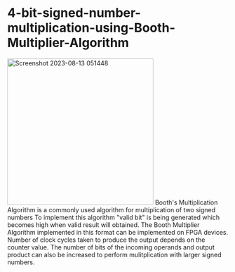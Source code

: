 # 4-bit-signed-number-multiplication-using-Booth-Multiplier-Algorithm
<img width="333" alt="Screenshot 2023-08-13 051448" src="https://github.com/Ragineeiitb/4-bit-signed-number-multiplication-using-Booth-Multiplier-Algorithm/assets/141806156/633d10d4-7941-42ad-a9d8-a4b660c1a147">
Booth's Multiplication Algorithm is a commonly used algorithm for multiplication of two signed numbers 
To implement this algorithm "valid bit" is being generated which becomes high when valid result will obtained.
The Booth Multiplier Algorithm implemented in this format can be implemented on FPGA devices.
Number of clock cycles taken to produce the output depends on the counter value. 
The number of bits of the incoming operands and output product can also be increased to perform mulitplication with larger signed numbers.
